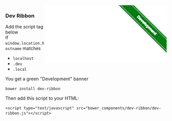 <img align="right" src="screenshot.png">

### Dev Ribbon
Add the script tag below  
If `window.location.hostname` matches
  * `localhost`
  * `.dev`
  * `.local`

You get a green "Development" banner

```
bower install dev-ribbon
```

Then add this script to your HTML:
```
<script type="text/javascript" src="bower_components/dev-ribbon/dev-ribbon.js"></script>
```
